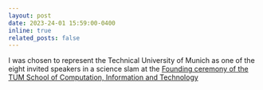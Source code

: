 ```yaml
---
layout: post
date: 2023-24-01 15:59:00-0400
inline: true
related_posts: false
---
```


I was chosen to represent the Technical University of Munich as one of the eight invited speakers in a science slam at the [Founding ceremony of the TUM School of Computation, Information and Technology](https://www.cit.tum.de/en/cit/school/news-events/founding-ceremony/#c1442)
